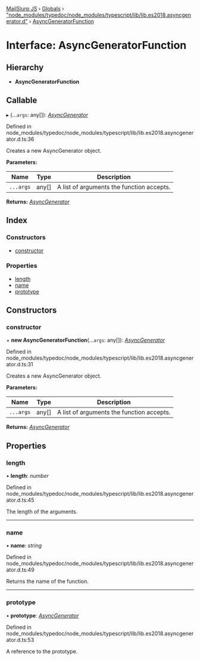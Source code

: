 [MailSlurp JS](../README.md) › [Globals](../globals.md) › ["node_modules/typedoc/node_modules/typescript/lib/lib.es2018.asyncgenerator.d"](../modules/_node_modules_typedoc_node_modules_typescript_lib_lib_es2018_asyncgenerator_d_.md) › [AsyncGeneratorFunction](_node_modules_typedoc_node_modules_typescript_lib_lib_es2018_asyncgenerator_d_.asyncgeneratorfunction.md)

# Interface: AsyncGeneratorFunction

## Hierarchy

* **AsyncGeneratorFunction**

## Callable

▸ (...`args`: any[]): *[AsyncGenerator](_node_modules_typedoc_node_modules_typescript_lib_lib_es2018_asyncgenerator_d_.asyncgenerator.md)*

Defined in node_modules/typedoc/node_modules/typescript/lib/lib.es2018.asyncgenerator.d.ts:36

Creates a new AsyncGenerator object.

**Parameters:**

Name | Type | Description |
------ | ------ | ------ |
`...args` | any[] | A list of arguments the function accepts.  |

**Returns:** *[AsyncGenerator](_node_modules_typedoc_node_modules_typescript_lib_lib_es2018_asyncgenerator_d_.asyncgenerator.md)*

## Index

### Constructors

* [constructor](_node_modules_typedoc_node_modules_typescript_lib_lib_es2018_asyncgenerator_d_.asyncgeneratorfunction.md#constructor)

### Properties

* [length](_node_modules_typedoc_node_modules_typescript_lib_lib_es2018_asyncgenerator_d_.asyncgeneratorfunction.md#length)
* [name](_node_modules_typedoc_node_modules_typescript_lib_lib_es2018_asyncgenerator_d_.asyncgeneratorfunction.md#name)
* [prototype](_node_modules_typedoc_node_modules_typescript_lib_lib_es2018_asyncgenerator_d_.asyncgeneratorfunction.md#prototype)

## Constructors

###  constructor

\+ **new AsyncGeneratorFunction**(...`args`: any[]): *[AsyncGenerator](_node_modules_typedoc_node_modules_typescript_lib_lib_es2018_asyncgenerator_d_.asyncgenerator.md)*

Defined in node_modules/typedoc/node_modules/typescript/lib/lib.es2018.asyncgenerator.d.ts:31

Creates a new AsyncGenerator object.

**Parameters:**

Name | Type | Description |
------ | ------ | ------ |
`...args` | any[] | A list of arguments the function accepts.  |

**Returns:** *[AsyncGenerator](_node_modules_typedoc_node_modules_typescript_lib_lib_es2018_asyncgenerator_d_.asyncgenerator.md)*

## Properties

###  length

• **length**: *number*

Defined in node_modules/typedoc/node_modules/typescript/lib/lib.es2018.asyncgenerator.d.ts:45

The length of the arguments.

___

###  name

• **name**: *string*

Defined in node_modules/typedoc/node_modules/typescript/lib/lib.es2018.asyncgenerator.d.ts:49

Returns the name of the function.

___

###  prototype

• **prototype**: *[AsyncGenerator](_node_modules_typedoc_node_modules_typescript_lib_lib_es2018_asyncgenerator_d_.asyncgenerator.md)*

Defined in node_modules/typedoc/node_modules/typescript/lib/lib.es2018.asyncgenerator.d.ts:53

A reference to the prototype.
